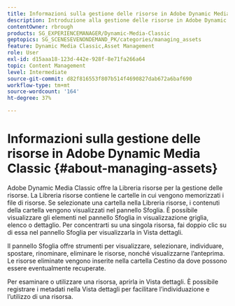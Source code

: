 ```yaml
---
title: Informazioni sulla gestione delle risorse in Adobe Dynamic Media Classic
description: Introduzione alla gestione delle risorse in Adobe Dynamic Media Classic
contentOwner: rbrough
products: SG_EXPERIENCEMANAGER/Dynamic-Media-Classic
geptopics: SG_SCENESEVENONDEMAND_PK/categories/managing_assets
feature: Dynamic Media Classic,Asset Management
role: User
exl-id: d15aaa18-123d-442e-928f-8e71fa266a64
topic: Content Management
level: Intermediate
source-git-commit: d82f816553f807b514f4690827dab672a6baf690
workflow-type: tm+mt
source-wordcount: '164'
ht-degree: 37%

---
```


# Informazioni sulla gestione delle risorse in Adobe Dynamic Media Classic {#about-managing-assets}

Adobe Dynamic Media Classic offre la Libreria risorse per la gestione delle risorse. La Libreria risorse contiene le cartelle in cui vengono memorizzati i file di risorse. Se selezionate una cartella nella Libreria risorse, i contenuti della cartella vengono visualizzati nel pannello Sfoglia. È possibile visualizzare gli elementi nel pannello Sfoglia in visualizzazione griglia, elenco o dettaglio. Per concentrarti su una singola risorsa, fai doppio clic su di essa nel pannello Sfoglia per visualizzarla in Vista dettagli.

Il pannello Sfoglia offre strumenti per visualizzare, selezionare, individuare, spostare, rinominare, eliminare le risorse, nonché visualizzarne l’anteprima. Le risorse eliminate vengono inserite nella cartella Cestino da dove possono essere eventualmente recuperate.

Per esaminare o utilizzare una risorsa, aprirla in Vista dettagli. È possibile registrare i metadati nella Vista dettagli per facilitare l’individuazione e l’utilizzo di una risorsa.
